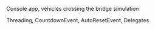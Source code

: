 Console app, vehicles crossing the bridge simulation

Threading, CountdownEvent, AutoResetEvent, Delegates
